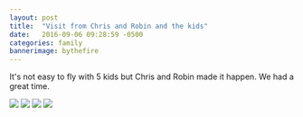 ```yaml
---
layout: post
title:  "Visit from Chris and Robin and the kids"
date:   2016-09-06 09:28:59 -0500
categories: family
bannerimage: bythefire
---
```

It's not easy to fly with 5 kids but Chris and Robin made it happen. We had a great time.

<img src="/assets/images/2016/11/cardigan.jpg" />
<img src="/assets/images/2016/11/kids_and_me.jpg" />
<img src="/assets/images/2016/11/by_the_fire2.jpg" />
<img src="/assets/images/2016/11/melissa-robin.jpg" />
